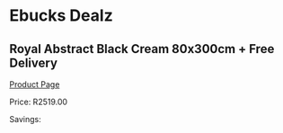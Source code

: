 
# Ebucks Dealz
## Royal Abstract Black Cream 80x300cm + Free Delivery
[Product Page](https://www.ebucks.com/web/shop/productSelected.do?prodId=1210579175&catId=1209942441)

Price: R2519.00

Savings: 


	
